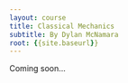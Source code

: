 ```yaml
---
layout: course
title: Classical Mechanics
subtitle: By Dylan McNamara
root: {{site.baseurl}}
---
```


Coming soon...
